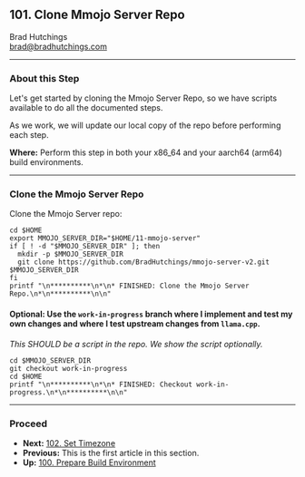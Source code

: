 ## 101. Clone Mmojo Server Repo

Brad Hutchings<br/>
brad@bradhutchings.com

---
### About this Step
Let's get started by cloning the Mmojo Server Repo, so we have scripts available to do all the documented steps.

As we work, we will update our local copy of the repo before performing each step.

**Where:** Perform this step in both your x86_64 and your aarch64 (arm64) build environments.

---
### Clone the Mmojo Server Repo

Clone the Mmojo Server repo:
```
cd $HOME
export MMOJO_SERVER_DIR="$HOME/11-mmojo-server"
if [ ! -d "$MMOJO_SERVER_DIR" ]; then
  mkdir -p $MMOJO_SERVER_DIR
  git clone https://github.com/BradHutchings/mmojo-server-v2.git $MMOJO_SERVER_DIR
fi
printf "\n**********\n*\n* FINISHED: Clone the Mmojo Server Repo.\n*\n**********\n\n"
```

#### Optional: Use the `work-in-progress` branch where I implement and test my own changes and where I test upstream changes from `llama.cpp`.

*This SHOULD be a script in the repo. We show the script optionally.*

```
cd $MMOJO_SERVER_DIR
git checkout work-in-progress
cd $HOME
printf "\n**********\n*\n* FINISHED: Checkout work-in-progress.\n*\n**********\n\n"
```

---
### Proceed
- **Next:** [102. Set Timezone](102-Set-Timezone.md)
- **Previous:** This is the first article in this section.
- **Up:** [100. Prepare Build Environment](100-Prepare-Build-Environment.md)
